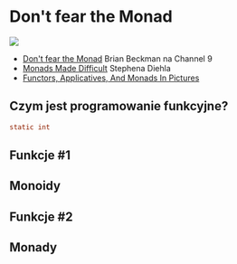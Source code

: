 # Don't fear the Monad

![](http://image.spreadshirtmedia.net/image-server/v1/products/115205650/views/1,width=350,height=350,appearanceId=5.png)

* [Don't fear the Monad](https://channel9.msdn.com/Shows/Going+Deep/Brian-Beckman-Dont-fear-the-Monads) Brian Beckman na Channel 9
* [Monads Made Difficult](http://www.stephendiehl.com/posts/monads.html) Stephena Diehla
* [Functors, Applicatives, And Monads In Pictures](http://adit.io/posts/2013-04-17-functors,_applicatives,_and_monads_in_pictures.html)

## Czym jest programowanie funkcyjne?
```java
static int 
```


## Funkcje #1

## Monoidy

## Funkcje #2

## Monady
